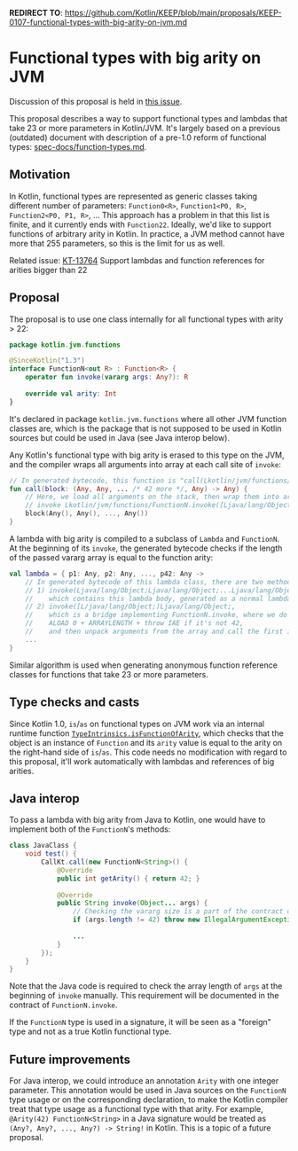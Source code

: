 **REDIRECT TO**: https://github.com/Kotlin/KEEP/blob/main/proposals/KEEP-0107-functional-types-with-big-arity-on-jvm.md

# Functional types with big arity on JVM

Discussion of this proposal is held in [this issue](https://github.com/Kotlin/KEEP/issues/107).

This proposal describes a way to support functional types and lambdas that take 23 or more parameters in Kotlin/JVM. It's largely based on a previous (outdated) document with description of a pre-1.0 reform of functional types: [spec-docs/function-types.md](https://github.com/JetBrains/kotlin/blob/1.2.40/spec-docs/function-types.md).

## Motivation

In Kotlin, functional types are represented as generic classes taking different number of parameters: `Function0<R>`, `Function1<P0, R>`, `Function2<P0, P1, R>`, ... This approach has a problem in that this list is finite, and it currently ends with `Function22`. Ideally, we'd like to support functions of arbitrary arity in Kotlin. In practice, a JVM method cannot have more that 255 parameters, so this is the limit for us as well.

Related issue: [KT-13764](https://youtrack.jetbrains.com/issue/KT-13764) Support lambdas and function references for arities bigger than 22

## Proposal

The proposal is to use one class internally for all functional types with arity > 22:

```kotlin
package kotlin.jvm.functions

@SinceKotlin("1.3")
interface FunctionN<out R> : Function<R> {
    operator fun invoke(vararg args: Any?): R
    
    override val arity: Int
}
```

It's declared in package `kotlin.jvm.functions` where all other JVM function classes are, which is the package that is not supposed to be used in Kotlin sources but could be used in Java (see Java interop below).

Any Kotlin's functional type with big arity is erased to this type on the JVM, and the compiler wraps all arguments into array at each call site of `invoke`:

```kotlin
// In generated bytecode, this function is "call(Lkotlin/jvm/functions/FunctionN;)V"
fun call(block: (Any, Any, ... /* 42 more */, Any) -> Any) {
    // Here, we load all arguments on the stack, then wrap them into array and then
    // invoke Lkotlin/jvm/functions/FunctionN.invoke([Ljava/lang/Object;)Ljava/lang/Object;
    block(Any(), Any(), ..., Any())
}
```

A lambda with big arity is compiled to a subclass of `Lambda` and `FunctionN`. At the beginning of its `invoke`, the generated bytecode checks if the length of the passed vararg array is equal to the function arity:

```kotlin
val lambda = { p1: Any, p2: Any, ..., p42: Any ->
    // In generated bytecode of this lambda class, there are two methods:
    // 1) invoke(Ljava/lang/Object;Ljava/lang/Object;...Ljava/lang/Object;)V,
    //    which contains this lambda body, generated as a normal lambda.
    // 2) invoke([L/java/lang/Object;)Ljava/lang/Object;,
    //    which is a bridge implementing FunctionN.invoke, where we do
    //    ALOAD 0 + ARRAYLENGTH + throw IAE if it's not 42,
    //    and then unpack arguments from the array and call the first invoke
    ...
}
```

Similar algorithm is used when generating anonymous function reference classes for functions that take 23 or more parameters.

## Type checks and casts

Since Kotlin 1.0, `is`/`as` on functional types on JVM work via an internal runtime function [`TypeIntrinsics.isFunctionOfArity`](https://github.com/JetBrains/kotlin/blob/1.2.50/libraries/stdlib/jvm/runtime/kotlin/jvm/internal/TypeIntrinsics.java#L335), which checks that the object is an instance of `Function` and its `arity` value is equal to the arity on the right-hand side of `is`/`as`. This code needs no modification with regard to this proposal, it'll work automatically with lambdas and references of big arities.

## Java interop

To pass a lambda with big arity from Java to Kotlin, one would have to implement both of the `FunctionN`'s methods:

```java
class JavaClass {
    void test() {
        CallKt.call(new FunctionN<String>() {
            @Override
            public int getArity() { return 42; }
            
            @Override
            public String invoke(Object... args) {
                // Checking the vararg size is a part of the contract of FunctionN.invoke
                if (args.length != 42) throw new IllegalArgumentException();
                
                ...
            }
        });
    }
}
```

Note that the Java code is required to check the array length of `args` at the beginning of `invoke` manually. This requirement will be documented in the contract of `FunctionN.invoke`.

If the `FunctionN` type is used in a signature, it will be seen as a "foreign" type and not as a true Kotlin functional type.

## Future improvements

For Java interop, we could introduce an annotation `Arity` with one integer parameter. This annotation would be used in Java sources on the `FunctionN` type usage or on the corresponding declaration, to make the Kotlin compiler treat that type usage as a functional type with that arity. For example, `@Arity(42) FunctionN<String>` in a Java signature would be treated as `(Any?, Any?, ..., Any?) -> String!` in Kotlin. This is a topic of a future proposal.


